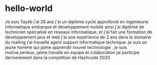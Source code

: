 # hello-world
Je suis Tayeb j'ai 26 ans j'ai un diplôme cycle approfondi en ingenieurie informatique embarque et développement mobile ainsi j'ai diplômé de technicien spécialisé en réseaux informatique, et j'ai fait une formation de développement java et web j'ai une expérience de  2 ans dans le domaine du mailing j'ai travaillé agent support informatique technique .je suis un jeune homme qui jaime apprendir nouvel technologie , je suis motive,serieux, jaime travaile en equipe et colaboration jai participe dernierement dans la compitition de Hashcode 2020
